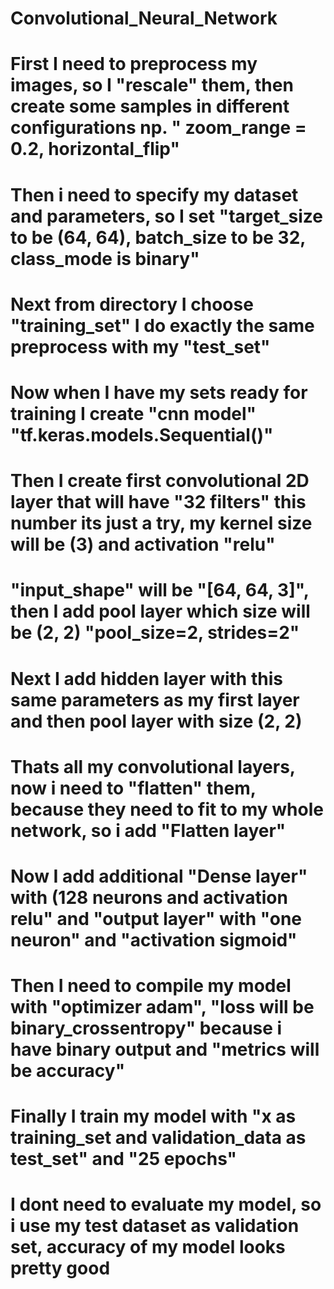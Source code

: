 # Convolutional_Neural_Network
# First I need to preprocess my images, so I "rescale" them, then create some samples in different  configurations np. " zoom_range = 0.2, horizontal_flip" 
# Then i need to specify my dataset and parameters, so I set "target_size to be (64, 64), batch_size to be 32, class_mode is binary"
# Next from directory I choose "training_set" I do exactly the same preprocess with my "test_set"
# Now when I have my sets ready for training I create "cnn model" "tf.keras.models.Sequential()"
# Then I create first convolutional 2D layer that will have "32 filters" this number its just a try, my kernel size will be (3) and activation "relu"
# "input_shape" will be "[64, 64, 3]", then I add pool layer which size will be (2, 2) "pool_size=2, strides=2"
# Next I add hidden layer with this same parameters as my first layer and then pool layer with size (2, 2)
# Thats all my convolutional layers, now i need to "flatten" them, because they need to fit to my whole network, so i add "Flatten layer"
# Now I add additional "Dense layer" with (128 neurons and activation relu" and "output layer" with "one neuron" and "activation sigmoid"
# Then I need to compile my model with "optimizer adam", "loss will be binary_crossentropy" because i have binary output and "metrics will be accuracy" 
# Finally I train my model with "x as training_set and validation_data as test_set" and "25 epochs"
# I dont need to evaluate my model, so i use my test dataset as validation set, accuracy of my model looks pretty good
